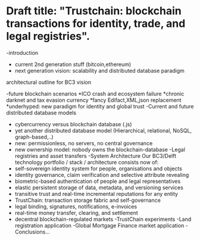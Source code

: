 # Draft title: "Trustchain: blockchain transactions for identity, trade, and legal registries".

-introduction
 * current 2nd generation stuff (bitcoin,ethereum)
 * next generation vision: scalability and distributed database paradigm
 
 architectural outline for BC3 vision
 
-future blockchain scenarios
 *ICO crash and ecosystem failure
 *chronic darknet and tax evasion currency
 *fancy Edifact,XML,json replacement
 *underhyped: new paradigm for identity and global trust
-Current and future distributed database models
 * cybercurrency versus blockchain database (.js)
 * yet another distributed database model (Hierarchical, relational,
NoSQL, graph-based,..)
 * new: permissionless, no servers, no central governance
 * new ownership model: nobody owns the blockchain-database
-Legal registries and asset transfers
-System Architecture
  Our BC3/Delft technology portfolio / stack / architecture consists now of:
  * self-sovereign identity system for people, organisations and objects
  * identity governance, claim verification and selective attribute revealing
  * biometric-based authentication of people and legal representatives
  * elastic persistent storage of data, metadata, and versioning services
  * transitive trust and real-time incremental reputations for any entity
  * TrustChain: transaction storage fabric and self-governance
  * legal binding, signatures, notifications, e-invoices
  * real-time money transfer, clearing, and settlement
  * decentral blockchain-regulated markets
-TrustChain experiments
-Land registration application
-Global Mortgage Finance market application
-Conclusions...
